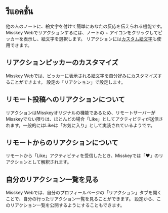 # รีแอคชั่น

他の人のノートに、絵文字を付けて簡単にあなたの反応を伝えられる機能です。
Misskey Webでリアクションするには、ノートの + アイコンをクリックしてピッカーを表示し、絵文字を選択します。
リアクションには[カスタム絵文字](./custom-emoji.md)も使用できます。

## リアクションピッカーのカスタマイズ

Misskey Webでは、ピッカーに表示される絵文字を自分好みにカスタマイズすることができます。
設定の「リアクション」で設定します。

## リモート投稿へのリアクションについて

リアクションはMisskeyオリジナルの機能であるため、リモートサーバーがMisskeyでない限りは、ほとんどの場合「Like」としてアクティビティが送信されます。一般的にはLikeは「お気に入り」として実装されているようです。

## リモートからのリアクションについて

リモートから「Like」アクティビティを受信したとき、Misskeyでは「❤」のリアクションとして解釈されます。

## 自分のリアクション一覧を見る

Misskey Webでは、自分のプロフィールページの「リアクション」タブを開くことで、自分の行ったリアクション一覧を見ることができます。
設定から、このリアクション一覧を公開するようにすることもできます。
